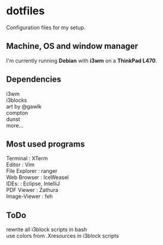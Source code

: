 # dotfiles
Configuration files for my setup. <br />

## Machine, OS and window manager
I'm currently running **Debian** with **i3wm** on a **ThinkPad L470**.

## Dependencies
i3wm <br />
i3blocks <br />
art by @gawlk <br />
compton <br />
dunst <br />
more... <br />

## Most used programs
Terminal      : XTerm <br />
Editor        : Vim <br />
File Explorer : ranger <br />
Web Browser   : IceWeasel <br />
IDEs:         : Eclipse, IntelliJ <br />
PDF Viewer    : Zathura <br />
Image-Viewer  : feh <br />

## ToDo
rewrite all i3block scripts in bash <br />
use colors from .Xresources in i3block scripts <br />
